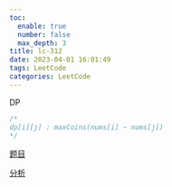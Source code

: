 ```yaml
---
toc:
  enable: true
  number: false
  max_depth: 3
title: lc-312
date: 2023-04-01 16:01:49
tags: LeetCode
categories: LeetCode
---
```


DP

```cpp
/*
dp[i][j] : maxCoins(nums[i] ~ nums[j])
*/
```

[题目](https://leetcode.com/problems/burst-balloons/)

[分析](https://www.youtube.com/watch?v=z3hu2Be92UA&t=700s)